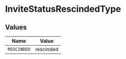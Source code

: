 # InviteStatusRescindedType


## Values

| Name        | Value       |
| ----------- | ----------- |
| `RESCINDED` | rescinded   |
